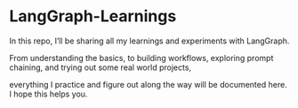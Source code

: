 # LangGraph-Learnings

In this repo, I’ll be sharing all my learnings and experiments with LangGraph. 

From understanding the basics, to building workflows, exploring prompt chaining, and trying out some real world projects,
 
everything I practice and figure out along the way will be documented here.
I hope this helps you. 